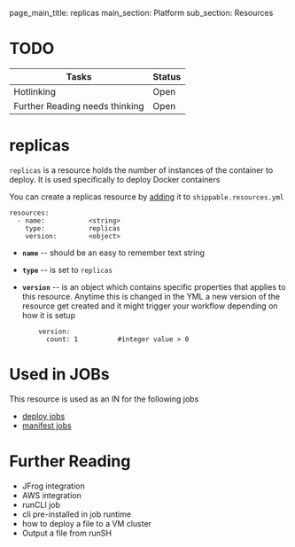 page_main_title: replicas
main_section: Platform
sub_section: Resources

# TODO
| Tasks   |      Status    | 
|----------|-------------|
| Hotlinking |  Open | 
| Further Reading needs thinking|  Open |

# replicas
`replicas` is a resource holds the number of instances of the container to deploy. It is used specifically to deploy Docker containers 

You can create a replicas resource by [adding](resources-working-wth#adding) it to `shippable.resources.yml`

```
resources:
  - name: 			<string>
    type: 			replicas
    version:		<object>
```

* **`name`** -- should be an easy to remember text string

* **`type`** -- is set to `replicas`

* **`version`** -- is an object which contains specific properties that applies to this resource. Anytime this is changed in the YML a new version of the resource get created and it might trigger your workflow depending on how it is setup
	
	```
	    version:
	      count: 1			#integer value > 0
	```

# Used in JOBs
This resource is used as an IN for the following jobs

* [deploy jobs](job-deploy/)
* [manifest jobs](job-manifest/)

# Further Reading
* JFrog integration
* AWS integration
* runCLI job
* cli pre-installed in job runtime
* how to deploy a file to a VM cluster
* Output a file from runSH